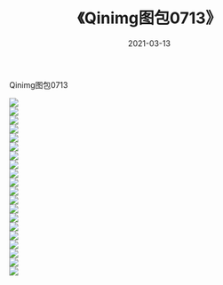 ﻿---
layout: post
title:  《Qinimg图包0713》
date:   2021-03-13
img: http://imgx.orgx.ga/Qinimg图包/Qinimg图包0713/000.jpg
categories: [美女, 清纯, 唯美]
---

Qinimg图包0713

 ![](http://imgx.orgx.ga/Qinimg图包/Qinimg图包0713/001.jpg) <br>![](http://imgx.orgx.ga/Qinimg图包/Qinimg图包0713/002.jpg) <br>![](http://imgx.orgx.ga/Qinimg图包/Qinimg图包0713/003.jpg) <br>![](http://imgx.orgx.ga/Qinimg图包/Qinimg图包0713/004.jpg) <br>![](http://imgx.orgx.ga/Qinimg图包/Qinimg图包0713/005.jpg) <br>![](http://imgx.orgx.ga/Qinimg图包/Qinimg图包0713/006.jpg) <br>![](http://imgx.orgx.ga/Qinimg图包/Qinimg图包0713/007.jpg) <br>![](http://imgx.orgx.ga/Qinimg图包/Qinimg图包0713/008.jpg) <br>![](http://imgx.orgx.ga/Qinimg图包/Qinimg图包0713/009.jpg) <br>![](http://imgx.orgx.ga/Qinimg图包/Qinimg图包0713/010.jpg) <br>![](http://imgx.orgx.ga/Qinimg图包/Qinimg图包0713/011.jpg) <br>![](http://imgx.orgx.ga/Qinimg图包/Qinimg图包0713/012.jpg) <br>![](http://imgx.orgx.ga/Qinimg图包/Qinimg图包0713/013.jpg) <br>![](http://imgx.orgx.ga/Qinimg图包/Qinimg图包0713/014.jpg) <br>![](http://imgx.orgx.ga/Qinimg图包/Qinimg图包0713/015.jpg) <br>![](http://imgx.orgx.ga/Qinimg图包/Qinimg图包0713/016.jpg) <br>![](http://imgx.orgx.ga/Qinimg图包/Qinimg图包0713/017.jpg) <br>![](http://imgx.orgx.ga/Qinimg图包/Qinimg图包0713/018.jpg) <br>![](http://imgx.orgx.ga/Qinimg图包/Qinimg图包0713/019.jpg) <br>![](http://imgx.orgx.ga/Qinimg图包/Qinimg图包0713/020.jpg) <br>